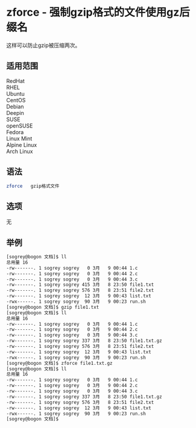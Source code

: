 # zforce - 强制gzip格式的文件使用gz后缀名

这样可以防止gzip被压缩两次。


## 适用范围

<!-- <div class="svg linux">Linux</div> -->
<div class="svg redhat">RedHat</div>
<div class="svg rhel">RHEL</div>
<div class="svg ubuntu">Ubuntu</div>
<div class="svg centos">CentOS</div>
<div class="svg debian">Debian</div>
<div class="svg deepin">Deepin</div>
<div class="svg suse">SUSE</div>
<div class="svg opensuse">openSUSE</div>
<div class="svg fedora">Fedora</div>
<div class="svg linuxmint">Linux Mint</div>
<!-- <div class="svg mxlinux">MX Linux</div> -->
<div class="svg alpinelinux">Alpine Linux</div>
<div class="svg archlinux">Arch Linux</div>

## 语法

``` bash
zforce   gzip格式文件
```

## 选项

无

## 举例

``` bash
[sogrey@bogon 文档]$ ll
总用量 16
-rw-------. 1 sogrey sogrey   0 3月   9 00:44 1.c
-rw-------. 1 sogrey sogrey   0 3月   9 00:44 2.c
-rw-------. 1 sogrey sogrey   0 3月   9 00:44 3.c
-rw-------. 1 sogrey sogrey 415 3月   8 23:50 file1.txt
-rw-------. 1 sogrey sogrey 576 3月   8 23:51 file2.txt
-rw-------. 1 sogrey sogrey  12 3月   9 00:43 list.txt
-rwx------. 1 sogrey sogrey  90 3月   9 00:23 run.sh
[sogrey@bogon 文档]$ gzip file1.txt 
[sogrey@bogon 文档]$ ll
总用量 16
-rw-------. 1 sogrey sogrey   0 3月   9 00:44 1.c
-rw-------. 1 sogrey sogrey   0 3月   9 00:44 2.c
-rw-------. 1 sogrey sogrey   0 3月   9 00:44 3.c
-rw-------. 1 sogrey sogrey 337 3月   8 23:50 file1.txt.gz
-rw-------. 1 sogrey sogrey 576 3月   8 23:51 file2.txt
-rw-------. 1 sogrey sogrey  12 3月   9 00:43 list.txt
-rwx------. 1 sogrey sogrey  90 3月   9 00:23 run.sh
[sogrey@bogon 文档]$ zforce file1.txt.gz 
[sogrey@bogon 文档]$ ll
总用量 16
-rw-------. 1 sogrey sogrey   0 3月   9 00:44 1.c
-rw-------. 1 sogrey sogrey   0 3月   9 00:44 2.c
-rw-------. 1 sogrey sogrey   0 3月   9 00:44 3.c
-rw-------. 1 sogrey sogrey 337 3月   8 23:50 file1.txt.gz
-rw-------. 1 sogrey sogrey 576 3月   8 23:51 file2.txt
-rw-------. 1 sogrey sogrey  12 3月   9 00:43 list.txt
-rwx------. 1 sogrey sogrey  90 3月   9 00:23 run.sh
[sogrey@bogon 文档]$ 
```
